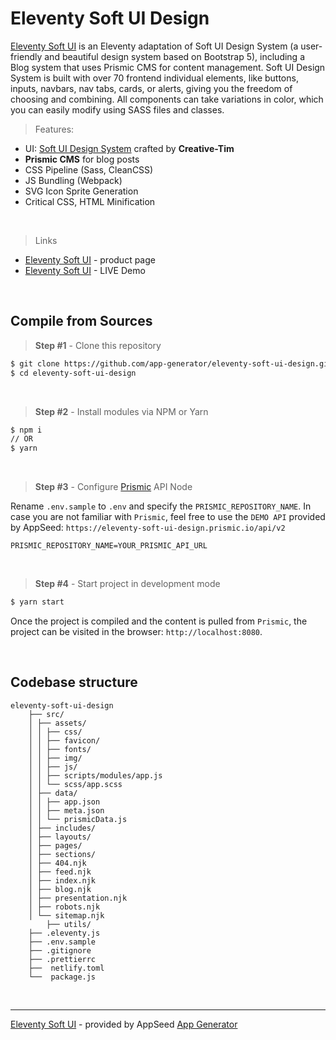 # Eleventy Soft UI Design

[Eleventy Soft UI](https://appseed.us/product/eleventy-soft-ui) is an Eleventy adaptation of Soft UI Design System (a user-friendly and beautiful design system based on Bootstrap 5), including a Blog system that uses Prismic CMS for content management. Soft UI Design System is built with over 70 frontend individual elements, like buttons, inputs, navbars, nav tabs, cards, or alerts, giving you the freedom of choosing and combining. All components can take variations in color, which you can easily modify using SASS files and classes.

> Features:

- UI: [Soft UI Design System](https://bit.ly/3v6JYIe) crafted by **Creative-Tim**
- **Prismic CMS** for blog posts
- CSS Pipeline (Sass, CleanCSS)
- JS Bundling (Webpack)
- SVG Icon Sprite Generation
- Critical CSS, HTML Minification

<br />

> Links

- [Eleventy Soft UI](https://appseed.us/product/eleventy-soft-ui) - product page
- [Eleventy Soft UI](https://eleventy-soft-ui.appseed-srv1.com/) - LIVE Demo

<br />

## Compile from Sources

> **Step #1** - Clone this repository

```bash
$ git clone https://github.com/app-generator/eleventy-soft-ui-design.git
$ cd eleventy-soft-ui-design 
```

<br />

> **Step #2** - Install modules via NPM or Yarn

```bash
$ npm i
// OR
$ yarn
```

<br />

> **Step #3** - Configure [Prismic](http://prismic.io/) API Node

Rename `.env.sample` to `.env` and specify the `PRISMIC_REPOSITORY_NAME`. In case you are not familiar with `Prismic`, feel free to use the `DEMO API` provided by AppSeed: `https://eleventy-soft-ui-design.prismic.io/api/v2`

```env
PRISMIC_REPOSITORY_NAME=YOUR_PRISMIC_API_URL
```

<br />

> **Step #4** - Start project in development mode

```bash
$ yarn start
```

Once the project is compiled and the content is pulled from `Prismic`, the project can be visited in the browser: `http://localhost:8080`.

<br />

## Codebase structure

```
eleventy-soft-ui-design
    ├── src/
    │ ├── assets/
    │ │ ├── css/
    │ │ ├── favicon/
    │ │ ├── fonts/
    │ │ ├── img/
    │ │ ├── js/
    │ │ ├── scripts/modules/app.js
    │ │ └── scss/app.scss
    │ ├── data/
    │ │ ├── app.json
    │ │ ├── meta.json
    │ │ └── prismicData.js
    │ ├── includes/
    │ ├── layouts/
    │ ├── pages/
    │ ├── sections/
    │ ├── 404.njk
    │ ├── feed.njk
    │ ├── index.njk
    │ ├── blog.njk
    │ ├── presentation.njk
    │ ├── robots.njk
    │ └── sitemap.njk
		├── utils/
    ├── .eleventy.js
    ├── .env.sample
    ├── .gitignore
    ├── .prettierrc
    ├──  netlify.toml
    └──  package.js
```

<br />

---
[Eleventy Soft UI](https://appseed.us/product/eleventy-soft-ui) - provided by AppSeed [App Generator](https://appseed.us)
